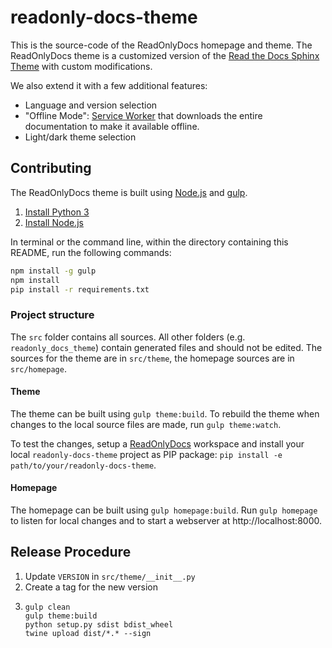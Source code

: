 # readonly-docs-theme
This is the source-code of the ReadOnlyDocs homepage and theme. The ReadOnlyDocs theme is a customized version of the
[Read the Docs Sphinx Theme](https://github.com/snide/sphinx_rtd_theme) with custom modifications.

We also extend it with a few additional features:

  - Language and version selection
  - "Offline Mode": [Service Worker](https://developer.mozilla.org/en/docs/Web/API/Service_Worker_API) that downloads
    the entire documentation to make it available offline.
  - Light/dark theme selection

## Contributing
The ReadOnlyDocs theme is built using [Node.js](https://nodejs.org) and [gulp](http://gulpjs.com).

  1. [Install Python 3](https://www.python.org)
  2. [Install Node.js](https://nodejs.org)

In terminal or the command line, within the directory containing this README, run the following commands:

```bash
npm install -g gulp
npm install
pip install -r requirements.txt
```

### Project structure
The `src` folder contains all sources. All other folders (e.g. `readonly_docs_theme`) contain generated files and should
not be edited. The sources for the theme are in `src/theme`, the homepage sources are in `src/homepage`.

#### Theme
The theme can be built using `gulp theme:build`. To rebuild the theme when changes to the local source files are made,
run `gulp theme:watch`.

To test the changes, setup a [ReadOnlyDocs](https://github.com/ReadOnly-Mods/ReadOnlyDocs) workspace and install your local
`readonly-docs-theme` project as PIP package: `pip install -e path/to/your/readonly-docs-theme`.

#### Homepage
The homepage can be built using `gulp homepage:build`. Run `gulp homepage` to listen for local changes and to start a
webserver at http://localhost:8000.

## Release Procedure
1. Update `VERSION` in `src/theme/__init__.py`
2. Create a tag for the new version
3.
    ```
    gulp clean
    gulp theme:build
    python setup.py sdist bdist_wheel
    twine upload dist/*.* --sign
    ```
